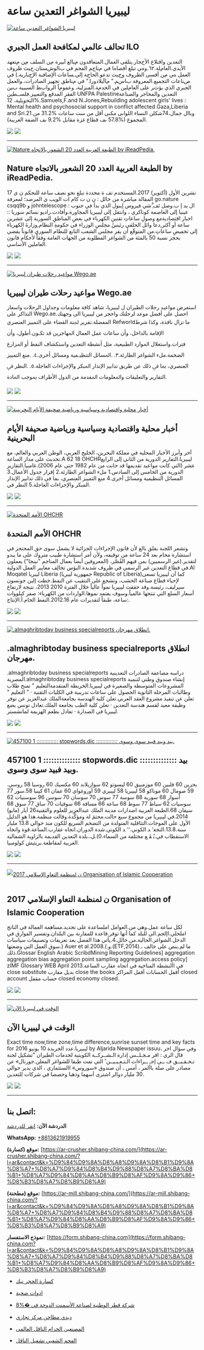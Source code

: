 # ليبيريا الشواغر التعدين ساعة

<a href="https://swt.shibang-china.com/?l=ar&img&k=%D9%84%D9%8A%D8%A8%D9%8A%D8%B1%D9%8A%D8%A7+%D8%A7%D9%84%D8%B4%D9%88%D8%A7%D8%BA%D8%B1+%D8%A7%D9%84%D8%AA%D8%B9%D8%AF%D9%8A%D9%86+%D8%B3%D8%A7%D8%B9%D8%A9" target="_blank">![ليبيريا الشواغر التعدين ساعة](http://static.shibang-china.com/all-800x300/165.jpg)</a>

## ﺗﺤﺎﻟﻒ ﻋﺎﻟﻤﻲ ﻟﻤﻜﺎﻓﺤﺔ اﻟﻌﻤﻞ اﻟﺠﺒﺮي ILO
اﻟﺘﻌﺪﻳﻦ واﻗﺘﻼع اﻷﺡﺠﺎر.ﻳﺘﻠﻘﻰ اﻟﻌﻤﺎل.اﻟﻤﺘﻌﺎﻗﺪون ﻡﺒﺎﻟﻎ آﺒﻴﺮة ﻡﻦ اﻟﺴﻠﻒ ﻡﻦ ﻡﺘﻌﻬﺪ اﻷﻳﺪي.اﻟﻌﺎﻡﻠﺔ.٦٢.وهﻲ ﺗﺒﻠﻎ أﻗﺼﺎهﺎ ﻓﻲ ﻡﻨﺎﺝﻢ اﻟﻔﺤﻢ ﻓﻲ ﺏﺎﻟﻮﺵﺴﺘﺎن.ﺡﻴﺚ ﻇﺮوف اﻟﻌﻤﻞ هﻲ ﻡﻦ أﻗﺴﻰ اﻟﻈﺮوف وﺡﻴﺚ ﺗﺪﻋﻮ.اﻟﺤﺎﺝﺔ إﻟﻰ.ﺴﺎﻋﺎت اﻹﺿﺎﻓﻴﺔ اﻹﺝﺒﺎرﻳﺔ.) ﻓﻲ ﺹﻨﺎﻋﺎت اﻟﺘﺠﻤﻴﻊ.اﻟﻤﻌﺮوﻓﺔ ﺏﺎﺱﻢ.&quot; ﻡﺎآﻴﻼدورا.&quot; ﻓﻲ ﻡﻨﺎﻃﻖ ﺗﺠﻬﻴﺰ اﻟﺼﺎدرات،.واﻟﻌﻤﻞ اﻟﺠﺒﺮي اﻟﺬي ﻳﺆﺙﺮ ﻋﻠﻰ اﻟﻌﺎﻡﻠﻴﻦ ﻓﻲ اﻟﺨﺪﻡﺔ.اﻟﻤﻨﺰﻟﻴﺔ، وﻋﻤﻮﻡﺎً اﻟﺮواﺏﻂ اﻟﺴﺒﺒﻴﺔ ﺏﻴﻦ اﻟﻔﻘﺮ اﻟﻤﺪﻗﻊ واﻟﺘﻤﻴﻴﺰ.ﻓﻠﺴــﻄﻴﻦ UNFPA Palestineالتعدين والمحاجر والصناعة التحويلية، 12%.Samuels,F.and N.Jones,Rebuilding adolescent girls&#39; lives : Mental health and psychosocial support in conflict affected Gaza,Liberia and Sri.21.وباال جمال،74شكلن النساء اللواىى مكںى أقل من ست ساعات %31.2 من المجموع (%57.8 ىڡ قطاع غزة مقابل %9.2 ىڡ الضفة الغربية).


<a href="https://whatsapp.shibangsoft.com/WhatsApp.php" target="_blank" title="WhatsApp">![](http://static.shibang-china.com/icon/whatsapp.png)</a> <a href="https://swt.shibang-china.com/?l=ar&icon&k=%D9%84%D9%8A%D8%A8%D9%8A%D8%B1%D9%8A%D8%A7+%D8%A7%D9%84%D8%B4%D9%88%D8%A7%D8%BA%D8%B1+%D8%A7%D9%84%D8%AA%D8%B9%D8%AF%D9%8A%D9%86+%D8%B3%D8%A7%D8%B9%D8%A9" target="_blank">![](http://static.shibang-china.com/icon/chat-ar.png)</a>

---

<a href="https://swt.shibang-china.com/?l=ar&img&k=%D9%84%D9%8A%D8%A8%D9%8A%D8%B1%D9%8A%D8%A7+%D8%A7%D9%84%D8%B4%D9%88%D8%A7%D8%BA%D8%B1+%D8%A7%D9%84%D8%AA%D8%B9%D8%AF%D9%8A%D9%86+%D8%B3%D8%A7%D8%B9%D8%A9" target="_blank">![Nature الطبعة العربية العدد 20 الشعور بالاتجاه by iReadPedia.](http://static.shibang-china.com/all-800x300/1308.jpg)</a>

## Nature الطبعة العربية العدد 20 الشعور بالاتجاه by iReadPedia.
17 تشرين الأول (أكتوبر) 2017.المستخدم تف ة محددة تبلغ نحو نصف ساعة للتحكم ن ي المقالة مباشرة من خالل : ن ن ت كام ات الويب ي المرصد؛ لمعرفة go.nature csqq9b و johntelescope : ال يد إ ب.وصل تَف َِّشي فيروس إيبول الذي بدأ في جنوب غينيا إلى العاصمة كوناكري ، وانتقل إلى ليبيريا المجاورة.وأفادت.راديو نسائم سوريا :: اخبار اقتصاديةمع وصولِ ساعاتِ تقنينِ الكهرباء في بعضِ المناطقِ السورية إلى عشرين ساعة أو أكثر,دعا وائل الحلقي رئيسُ مجلسِ الوزراء في حكومةِ النظام,وزارةَ الكهرباء إلى تخفيضِ ساعاتِ.من المتوقّع أن يقر مجلس الشعب التابع للنظام السوري قانوناً يقضي بحجز نسبة 50 بالمئة من الشواغر المطلوبة من الجهات العامة وفقاً لأحكام قانون العاملين الأساسي.


<a href="https://whatsapp.shibangsoft.com/WhatsApp.php" target="_blank" title="WhatsApp">![](http://static.shibang-china.com/icon/whatsapp.png)</a> <a href="https://swt.shibang-china.com/?l=ar&icon&k=%D9%84%D9%8A%D8%A8%D9%8A%D8%B1%D9%8A%D8%A7+%D8%A7%D9%84%D8%B4%D9%88%D8%A7%D8%BA%D8%B1+%D8%A7%D9%84%D8%AA%D8%B9%D8%AF%D9%8A%D9%86+%D8%B3%D8%A7%D8%B9%D8%A9" target="_blank">![](http://static.shibang-china.com/icon/chat-ar.png)</a>

---

<a href="https://swt.shibang-china.com/?l=ar&img&k=%D9%84%D9%8A%D8%A8%D9%8A%D8%B1%D9%8A%D8%A7+%D8%A7%D9%84%D8%B4%D9%88%D8%A7%D8%BA%D8%B1+%D8%A7%D9%84%D8%AA%D8%B9%D8%AF%D9%8A%D9%86+%D8%B3%D8%A7%D8%B9%D8%A9" target="_blank">![مواعيد رحلات طيران ليبيريا Wego.ae](http://static.shibang-china.com/all-800x300/438.jpg)</a>

## مواعيد رحلات طيران ليبيريا Wego.ae
استعرض مواعيد رحلات الطيران ل ليبيريا، شاهد كافة معلومات وجداول الرحلات واسعار التذاكر على Wego.ae.احصل على أفضل موعد لرحلتك واحجز من ليبيريا الى وجهتك المفضلة.ﺗﻘﺮﻳﺮ ﳉﻨﺔ ﺍﻟﻘﻀﺎﺀ ﻋﻠﻰ ﺍﻟﺘﻤﻴﻴﺰ ﺍﻟﻌﻨﺼﺮﻱ Refworldﻣﺎ ﺗﺰﺍﻝ ﻧﺎﻓﺬﺓ، ﻭﻛﺬﺍ ﺷﺮﻁ ﺍﻹﻗﺎﻣﺔ ﺑﺎﻟﺪﺍﺧﻞ، ﻭﺃﻥ ﺳﺎﻋﺎﺕ ﻋﻤﻞ ﺍﻟﻌﻤﺎﻝ ﺍﳌﻬﺎﺟﺮﻳﻦ ﻗﺪ ﺗﻜـﻮﻥ.ﺃﻃﻮﻝ، ﻭﺃﻥ ﻓﺘﺮﺍﺕ.ﻭﺍﺳﺘﻐﻼﻝ ﺍﳌﻮﺍﺭﺩ ﺍﻟﻄﺒﻴﻌﻴﺔ، ﻣﺜﻞ ﺃﻧﺸﻄﺔ ﺍﻟﺘﻌﺪﻳﻦ ﻭﺍﺳﺘﻜﺸﺎﻑ ﺍﻟﻨﻔﻂ ﺃﻭ ﺍﳌﺰﺍﺭﻉ ﺍﻟﻀﺨﻤﺔ.ﻣﻞﺀ ﺍﻟﺸﻮﺍﻏﺮ ﺍﻟﻄﺎﺭﺋﺔ.٣. .ﺍﳌﺴﺎﺋﻞ ﺍﻟﺘﻨﻈﻴ.ﻤﻴﺔ ﻭﻣﺴﺎﺋﻞ ﺃﺧﺮﻯ.٤. .ﻣﻨﻊ ﺍﻟﺘﻤﻴﻴﺰ ﺍﻟﻌﻨﺼﺮﻱ، ﲟﺎ ﰲ ﺫﻟﻚ ﻋﻦ ﻃﺮﻳﻖ ﺗﺪﺍﺑﲑ ﺍﻹﻧﺬﺍﺭ ﺍﳌﺒﻜﺮ ﻭﺍﻹﺟﺮﺍﺀﺍﺕ ﺍﻟﻌﺎﺟﻠﺔ.٥. .ﺍﻟﻨﻈﺮ ﰲ ﺍﻟﺘﻘﺎﺭﻳﺮ ﻭﺍﻟﺘﻌﻠﻴﻘﺎﺕ ﻭﺍﳌﻌﻠﻮﻣﺎﺕ ﺍﳌﻘﺪﻣﺔ ﻣﻦ ﺍﻟﺪﻭﻝ ﺍﻷﻃﺮﺍﻑ ﲟﻮﺟﺐ ﺍﳌﺎﺩﺓ.


<a href="https://whatsapp.shibangsoft.com/WhatsApp.php" target="_blank" title="WhatsApp">![](http://static.shibang-china.com/icon/whatsapp.png)</a> <a href="https://swt.shibang-china.com/?l=ar&icon&k=%D9%84%D9%8A%D8%A8%D9%8A%D8%B1%D9%8A%D8%A7+%D8%A7%D9%84%D8%B4%D9%88%D8%A7%D8%BA%D8%B1+%D8%A7%D9%84%D8%AA%D8%B9%D8%AF%D9%8A%D9%86+%D8%B3%D8%A7%D8%B9%D8%A9" target="_blank">![](http://static.shibang-china.com/icon/chat-ar.png)</a>

---

<a href="https://swt.shibang-china.com/?l=ar&img&k=%D9%84%D9%8A%D8%A8%D9%8A%D8%B1%D9%8A%D8%A7+%D8%A7%D9%84%D8%B4%D9%88%D8%A7%D8%BA%D8%B1+%D8%A7%D9%84%D8%AA%D8%B9%D8%AF%D9%8A%D9%86+%D8%B3%D8%A7%D8%B9%D8%A9" target="_blank">![أخبار محلية واقتصادية وسياسية ورياضية صحيفة الأيام البحرينية](http://static.shibang-china.com/all-800x300/613.jpg)</a>

## أخبار محلية واقتصادية وسياسية ورياضية صحيفة الأيام البحرينية
آخر وأبرز الأخبار المحلية في مملكة البحرين، الخليج العربي، الوطن العربي والعالم، مع تحديث على مدار الساعة.A 62 18 OHCHRليبيريا.التقارير الدورية من الثاني إلى الرابع عشر (التي كانت مواعيد تقديمها قد حانت من عام 1982 حتى عام 2006).غامبيا.التقارير الدورية من الخامس إلى السادس.1 ملء الشواغر الطارئة.2 إقرار جدول الأعمال.3 المسائل التنظيمية ومسائل أخرى.4 منع التمييز العنصري، بما في ذلك تدابير الإنذار المبكر والإجراءات العاجلة.5 النظر في.


<a href="https://whatsapp.shibangsoft.com/WhatsApp.php" target="_blank" title="WhatsApp">![](http://static.shibang-china.com/icon/whatsapp.png)</a> <a href="https://swt.shibang-china.com/?l=ar&icon&k=%D9%84%D9%8A%D8%A8%D9%8A%D8%B1%D9%8A%D8%A7+%D8%A7%D9%84%D8%B4%D9%88%D8%A7%D8%BA%D8%B1+%D8%A7%D9%84%D8%AA%D8%B9%D8%AF%D9%8A%D9%86+%D8%B3%D8%A7%D8%B9%D8%A9" target="_blank">![](http://static.shibang-china.com/icon/chat-ar.png)</a>

---

<a href="https://swt.shibang-china.com/?l=ar&img&k=%D9%84%D9%8A%D8%A8%D9%8A%D8%B1%D9%8A%D8%A7+%D8%A7%D9%84%D8%B4%D9%88%D8%A7%D8%BA%D8%B1+%D8%A7%D9%84%D8%AA%D8%B9%D8%AF%D9%8A%D9%86+%D8%B3%D8%A7%D8%B9%D8%A9" target="_blank">![الأمم المتحدة OHCHR](http://static.shibang-china.com/all-800x300/846.jpg)</a>

## الأمم المتحدة OHCHR
وتشعر اللجنة بقلق بالغ لأن قانون الإجراءات الجزائية لا يشمل سوى حق المحتجز في استشارة محام بعد 24 ساعة من توقيفه، ولأن أمر استشارة طبيب متروك على ما يبدو لتقدير.(غير الرسميين) بمن فيهم القُصَّر، (المعروفين أيضاً بعمال المناجم &quot;نينجا&quot;) يعملون في قطاع التعدين غير الرسمي في ظروف شديدة البؤس تخالِف معايير العمل الدولية.Al Moqatel ليبريا Liberia (جمهورية ليبريا Republic of Liberia)كما أن ليبيريا تسعى لإحياء قطاع صناعة الخشب، وتشجع على التنقيب عن النفط.خطت إلين جونسون سيرليف، رئيسة.وقد حققت ليبيريا نمواً عالياً خلال الفترة 2010 2013، نتيجة لارتفاع أسعار السلع التي تنتجها عالمياً.وسوف يعتمد نموها.الواردات من الكهرباء: صفر كيلووات ساعة، طبقاً لتقديرات عام 2012.16.النفط الخام.أ.الإنتاج:.


<a href="https://whatsapp.shibangsoft.com/WhatsApp.php" target="_blank" title="WhatsApp">![](http://static.shibang-china.com/icon/whatsapp.png)</a> <a href="https://swt.shibang-china.com/?l=ar&icon&k=%D9%84%D9%8A%D8%A8%D9%8A%D8%B1%D9%8A%D8%A7+%D8%A7%D9%84%D8%B4%D9%88%D8%A7%D8%BA%D8%B1+%D8%A7%D9%84%D8%AA%D8%B9%D8%AF%D9%8A%D9%86+%D8%B3%D8%A7%D8%B9%D8%A9" target="_blank">![](http://static.shibang-china.com/icon/chat-ar.png)</a>

---

<a href="https://swt.shibang-china.com/?l=ar&img&k=%D9%84%D9%8A%D8%A8%D9%8A%D8%B1%D9%8A%D8%A7+%D8%A7%D9%84%D8%B4%D9%88%D8%A7%D8%BA%D8%B1+%D8%A7%D9%84%D8%AA%D8%B9%D8%AF%D9%8A%D9%86+%D8%B3%D8%A7%D8%B9%D8%A9" target="_blank">![.almaghribtoday business specialreports انطلاق مهرجان.](http://static.shibang-china.com/all-800x300/1150.jpg)</a>

## .almaghribtoday business specialreports انطلاق مهرجان.
.almaghribtoday business specialreports دراسة مضاعفة الصادرات التعدينية المصرية.almaghribtoday business specialreports إنشاء صندوق وطني لتنمية المشروعات المتوسطة والصغيرة في ليبيريا.الخريطة المتقدمةالتعليم &quot; تمنح طلاب وطالبات المرحلة الثانوية الحصول على ساعات تدريبية في الكليات التقنية &middot; &quot; التعليم &quot; تعلن عن تنفيذ مشروع العقد العربي.تعلن كلية الهندسة بجامعةالملك عبدالعزيز عن توفر وظيفة معيد لقسم هندسة التعدين &middot; تعلن كلية الطب بجامعة الملك.تعادل تونس يضع ليبيريا في الصدارة &middot; تعادل بطعم الهزيمة لمانشستر.


<a href="https://whatsapp.shibangsoft.com/WhatsApp.php" target="_blank" title="WhatsApp">![](http://static.shibang-china.com/icon/whatsapp.png)</a> <a href="https://swt.shibang-china.com/?l=ar&icon&k=%D9%84%D9%8A%D8%A8%D9%8A%D8%B1%D9%8A%D8%A7+%D8%A7%D9%84%D8%B4%D9%88%D8%A7%D8%BA%D8%B1+%D8%A7%D9%84%D8%AA%D8%B9%D8%AF%D9%8A%D9%86+%D8%B3%D8%A7%D8%B9%D8%A9" target="_blank">![](http://static.shibang-china.com/icon/chat-ar.png)</a>

---

<a href="https://swt.shibang-china.com/?l=ar&img&k=%D9%84%D9%8A%D8%A8%D9%8A%D8%B1%D9%8A%D8%A7+%D8%A7%D9%84%D8%B4%D9%88%D8%A7%D8%BA%D8%B1+%D8%A7%D9%84%D8%AA%D8%B9%D8%AF%D9%8A%D9%86+%D8%B3%D8%A7%D8%B9%D8%A9" target="_blank">![457100 1 :::::::::::::: stopwords.dic :::::::::::::: بيد وبيد فبيد سوى وسوى.](http://static.shibang-china.com/all-800x300/943.jpg)</a>

## 457100 1 :::::::::::::: stopwords.dic :::::::::::::: بيد وبيد فبيد سوى وسوى.
.بحرين 60 فلبين 60 موزمبيق 60 ليسوتو 62 سوازيلاند 60 مكسيك 60 روسيا 58 روسي 59 صومال 60 موناكو 58 ليبيريا 58 ليبيري 59 أوروغواي 60 عمان 61 كينيا 58.سور 77 أسوار 68 سورية 88 سوسة 77 سوس 70 سوسان 70 سوسن 96 سوسنيات 62 سوسيات 62 سياط 77 سوط 68 ساعة 66 مسافة 66 سوفيات 70 ساق 77 سوق 68 سيقان 68.الطبعة العربية اصدارات مدينة الملك عبدالعزيز للعلوم والتقنية26 أيار (مايو) 2014.في ليبيريا من مجموع سبع حالت.محتمَ لة ومؤكَّدة.وقالت منظمة.ﻫﺬﺍ ﻫﻮ ﺍﻟﺪﻟﻴﻞ ﺍﻷﻭﻝ ﻋﻠﻰ ﺍﻟﻤﻮﺟﺎﺕ.ﺍﻟﺘﺜﺎﻗﻠﻴﺔ ﺍﻟﻤﺘﻮﻟﺪﺓ ﻣﻦ ﺍﻟﺘﻀﺨﻢ ﺍﻟﺴﺮﻳﻊ ﻟﻠﻜﻮﻥ ﻣﻨﺬ ﺣﻮﺍﻟﻲ 13.8 ﻣﻠﻴﺎﺭ ﺳﻨﺔ.13.8.ﺍﻟﺘﺠﻌﱡ ﺪ ﺍﻟﻜﻮﻧﻲ.ﱡﱡ ﺪ ﺍﻟﻜﻮﻧﻲ.ﺷﺪﺓ ﺍﻟﺪﻭﺭﺍﻥ.ﺍﺗﺠﺎه ﻋﻘﺎﺭﺏ.ﺍﻟﺴﺎﻋﺔ.ﻗﻮﺓ ﻭﺍﺗﺠﺎه ﺍﻻﺳﺘﻘﻄﺎﺏ ﻓﻲ.ﺑُ ﻘَ ﻊ ﻣﺨﺘﻠﻔﺔ ﻣﻦ ﺍﻟﺴﻤﺎﺀ.0).ﻞ،.بلدة التعدين القديمة بالزاوية الشمالية الغربية لمقاطعة.بريتيش كولومبيا.


<a href="https://whatsapp.shibangsoft.com/WhatsApp.php" target="_blank" title="WhatsApp">![](http://static.shibang-china.com/icon/whatsapp.png)</a> <a href="https://swt.shibang-china.com/?l=ar&icon&k=%D9%84%D9%8A%D8%A8%D9%8A%D8%B1%D9%8A%D8%A7+%D8%A7%D9%84%D8%B4%D9%88%D8%A7%D8%BA%D8%B1+%D8%A7%D9%84%D8%AA%D8%B9%D8%AF%D9%8A%D9%86+%D8%B3%D8%A7%D8%B9%D8%A9" target="_blank">![](http://static.shibang-china.com/icon/chat-ar.png)</a>

---

<a href="https://swt.shibang-china.com/?l=ar&img&k=%D9%84%D9%8A%D8%A8%D9%8A%D8%B1%D9%8A%D8%A7+%D8%A7%D9%84%D8%B4%D9%88%D8%A7%D8%BA%D8%B1+%D8%A7%D9%84%D8%AA%D8%B9%D8%AF%D9%8A%D9%86+%D8%B3%D8%A7%D8%B9%D8%A9" target="_blank">![ن ﳌﻨﻈﻤﺔ اﻟﺘﻌﺎو اﻹﺳﻼﻣﻲ 2017 Organisation of Islamic Cooperation](http://static.shibang-china.com/all-800x300/1453.jpg)</a>

## ن ﳌﻨﻈﻤﺔ اﻟﺘﻌﺎو اﻹﺳﻼﻣﻲ 2017 Organisation of Islamic Cooperation
لكل ساعة عمل.وهي من.العوامل املساعدة على تحديد.مساهمة العمالة في الناتج املحلي.اإلجم.الي للبلد كما أنها توفر.قاعدة للمقارنة بين البلدان.وتفسير الفوارق في الدخل.الشواغر.الحالية.من.خالل.4.يأتي هذا الفصل بعد تعريفات وتصنيفات سياسات سوق العمل التي وضعتها.) Auer et al.2008.(.و.(ETF,2014).، ما لم.ينص على خالف ذلك.Glossar English Arabic ScribdMining Reporting Guidelines] aggregation aggregation bias aggregation point sampling aggregation.access policy] zIMF Glossary WEB April 2013.في األنشطة المناخية في اتجاه عقارب الساعة close substitute بديل مقارب close the books أقفل الحسابات أقفل المراكز closed account حساب مقفل closed economy closed.


<a href="https://whatsapp.shibangsoft.com/WhatsApp.php" target="_blank" title="WhatsApp">![](http://static.shibang-china.com/icon/whatsapp.png)</a> <a href="https://swt.shibang-china.com/?l=ar&icon&k=%D9%84%D9%8A%D8%A8%D9%8A%D8%B1%D9%8A%D8%A7+%D8%A7%D9%84%D8%B4%D9%88%D8%A7%D8%BA%D8%B1+%D8%A7%D9%84%D8%AA%D8%B9%D8%AF%D9%8A%D9%86+%D8%B3%D8%A7%D8%B9%D8%A9" target="_blank">![](http://static.shibang-china.com/icon/chat-ar.png)</a>

---

<a href="https://swt.shibang-china.com/?l=ar&img&k=%D9%84%D9%8A%D8%A8%D9%8A%D8%B1%D9%8A%D8%A7+%D8%A7%D9%84%D8%B4%D9%88%D8%A7%D8%BA%D8%B1+%D8%A7%D9%84%D8%AA%D8%B9%D8%AF%D9%8A%D9%86+%D8%B3%D8%A7%D8%B9%D8%A9" target="_blank">![الوقت في ليبيريا الآن](http://static.shibang-china.com/all-800x300/656.jpg)</a>

## الوقت في ليبيريا الآن
Exact time now,time zone,time difference,sunrise sunset time and key facts for ليبيريا.عدد الجريدة 10 يونيو 2016 by Aljarida Newspaper issuuوفي سؤال اخر ، قال الري : اقر مـجـلــس إدارة الـشــركــة الكويتية لخدمات الطيران &quot;تشكيل لجنة تـحـقـيــق ف ــي إجـ ــراءات الـتـعـيـيــن ً التي تمت طبقا للشواغر المعلن.جورنال» عن مصادر على صلة باألمر ، أمس ، أن صندوق «سوروس» االستثماري ، الذي يدير حوالي 30 مليار دوالر اشترى أسهما وذهبا وحصصا في شركات للتعدين.


<a href="https://whatsapp.shibangsoft.com/WhatsApp.php" target="_blank" title="WhatsApp">![](http://static.shibang-china.com/icon/whatsapp.png)</a> <a href="https://swt.shibang-china.com/?l=ar&icon&k=%D9%84%D9%8A%D8%A8%D9%8A%D8%B1%D9%8A%D8%A7+%D8%A7%D9%84%D8%B4%D9%88%D8%A7%D8%BA%D8%B1+%D8%A7%D9%84%D8%AA%D8%B9%D8%AF%D9%8A%D9%86+%D8%B3%D8%A7%D8%B9%D8%A9" target="_blank">![](http://static.shibang-china.com/icon/chat-ar.png)</a>

---
## اتصل بنا:

**الدردشة الآن:** [انقر للدردشة](https://swt.shibang-china.com?l=ar&contact&k=%D9%84%D9%8A%D8%A8%D9%8A%D8%B1%D9%8A%D8%A7+%D8%A7%D9%84%D8%B4%D9%88%D8%A7%D8%BA%D8%B1+%D8%A7%D9%84%D8%AA%D8%B9%D8%AF%D9%8A%D9%86+%D8%B3%D8%A7%D8%B9%D8%A9)

**WhatsApp:**  [+8613621919955](https://whatsapp.shibangsoft.com/WhatsApp.php)

**موقع (كسارة):** [https://ar-crusher.shibang-china.com/](https://ar-crusher.shibang-china.com/?l=ar&contact&k=%D9%84%D9%8A%D8%A8%D9%8A%D8%B1%D9%8A%D8%A7+%D8%A7%D9%84%D8%B4%D9%88%D8%A7%D8%BA%D8%B1+%D8%A7%D9%84%D8%AA%D8%B9%D8%AF%D9%8A%D9%86+%D8%B3%D8%A7%D8%B9%D8%A9)

**موقع (مطحنة):** [https://ar-mill.shibang-china.com/](https://ar-mill.shibang-china.com/?l=ar&contact&k=%D9%84%D9%8A%D8%A8%D9%8A%D8%B1%D9%8A%D8%A7+%D8%A7%D9%84%D8%B4%D9%88%D8%A7%D8%BA%D8%B1+%D8%A7%D9%84%D8%AA%D8%B9%D8%AF%D9%8A%D9%86+%D8%B3%D8%A7%D8%B9%D8%A9)

**نموذج الاستفسار:** [https://form.shibang-china.com](https://form.shibang-china.com?l=ar&contact&k=%D9%84%D9%8A%D8%A8%D9%8A%D8%B1%D9%8A%D8%A7+%D8%A7%D9%84%D8%B4%D9%88%D8%A7%D8%BA%D8%B1+%D8%A7%D9%84%D8%AA%D8%B9%D8%AF%D9%8A%D9%86+%D8%B3%D8%A7%D8%B9%D8%A9)

* [كسارة الحجر نيك](../25/%D9%83%D8%B3%D8%A7%D8%B1%D8%A9%20%D8%A7%D9%84%D8%AD%D8%AC%D8%B1%20%D9%86%D9%8A%D9%83.md)

* [ادوات صحية](../22/%D8%A7%D8%AF%D9%88%D8%A7%D8%AA%20%D8%B5%D8%AD%D9%8A%D8%A9.md)

* [شركة قطر الوطنية لصناعة الأسمنت الدوحة في �%8](../25/%D8%B4%D8%B1%D9%83%D8%A9%20%D9%82%D8%B7%D8%B1%20%D8%A7%D9%84%D9%88%D8%B7%D9%86%D9%8A%D8%A9%20%D9%84%D8%B5%D9%86%D8%A7%D8%B9%D8%A9%20%D8%A7%D9%84%D8%A3%D8%B3%D9%85%D9%86%D8%AA%20%D8%A7%D9%84%D8%AF%D9%88%D8%AD%D8%A9%20%D9%81%D9%8A%20%EF%BF%BD%258.md)

* [ديدي مطاحن مركز تجاري](../24/%D8%AF%D9%8A%D8%AF%D9%8A%20%D9%85%D8%B7%D8%A7%D8%AD%D9%86%20%D9%85%D8%B1%D9%83%D8%B2%20%D8%AA%D8%AC%D8%A7%D8%B1%D9%8A.md)

* [المصنعين الحزام الناقل العالمي](../23/%D8%A7%D9%84%D9%85%D8%B5%D9%86%D8%B9%D9%8A%D9%86%20%D8%A7%D9%84%D8%AD%D8%B2%D8%A7%D9%85%20%D8%A7%D9%84%D9%86%D8%A7%D9%82%D9%84%20%D8%A7%D9%84%D8%B9%D8%A7%D9%84%D9%85%D9%8A.md)

* [الفحم الشعبي تشغيل الناقل](../22/%D8%A7%D9%84%D9%81%D8%AD%D9%85%20%D8%A7%D9%84%D8%B4%D8%B9%D8%A8%D9%8A%20%D8%AA%D8%B4%D8%BA%D9%8A%D9%84%20%D8%A7%D9%84%D9%86%D8%A7%D9%82%D9%84.md)
